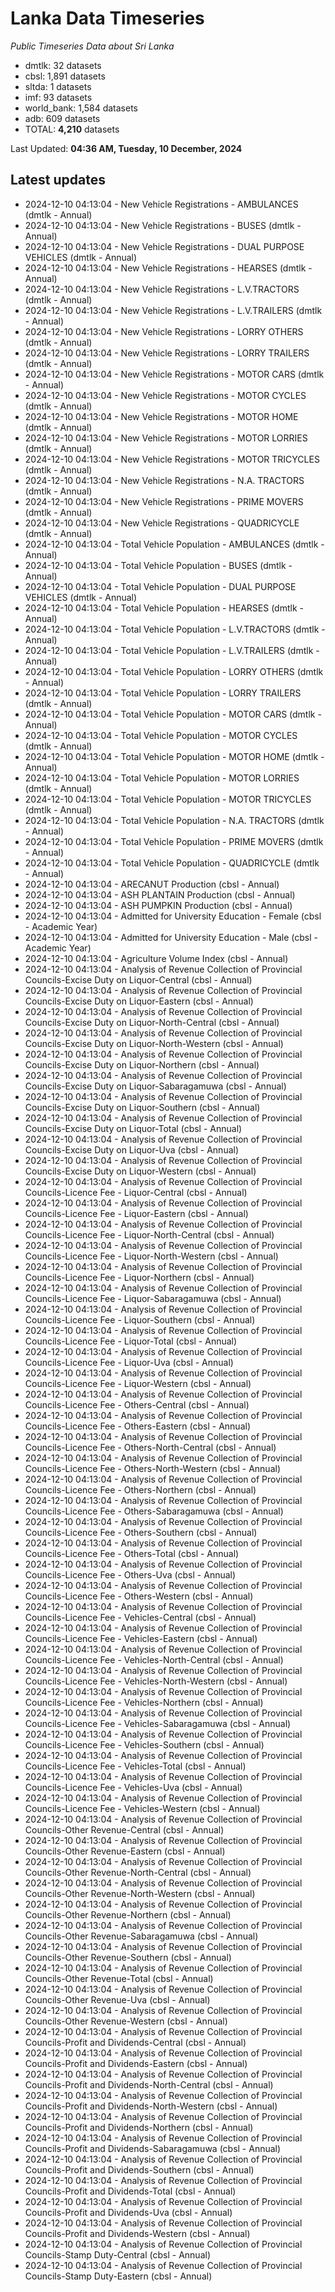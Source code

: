 # Lanka Data Timeseries
*Public Timeseries Data about Sri Lanka*

* dmtlk: 32 datasets
* cbsl: 1,891 datasets
* sltda: 1 datasets
* imf: 93 datasets
* world_bank: 1,584 datasets
* adb: 609 datasets
* TOTAL: **4,210** datasets

Last Updated: **04:36 AM, Tuesday, 10 December, 2024**

## Latest updates

* 2024-12-10 04:13:04 - New Vehicle Registrations - AMBULANCES (dmtlk - Annual)
* 2024-12-10 04:13:04 - New Vehicle Registrations - BUSES (dmtlk - Annual)
* 2024-12-10 04:13:04 - New Vehicle Registrations - DUAL PURPOSE VEHICLES (dmtlk - Annual)
* 2024-12-10 04:13:04 - New Vehicle Registrations - HEARSES (dmtlk - Annual)
* 2024-12-10 04:13:04 - New Vehicle Registrations - L.V.TRACTORS (dmtlk - Annual)
* 2024-12-10 04:13:04 - New Vehicle Registrations - L.V.TRAILERS (dmtlk - Annual)
* 2024-12-10 04:13:04 - New Vehicle Registrations - LORRY OTHERS (dmtlk - Annual)
* 2024-12-10 04:13:04 - New Vehicle Registrations - LORRY TRAILERS (dmtlk - Annual)
* 2024-12-10 04:13:04 - New Vehicle Registrations - MOTOR CARS (dmtlk - Annual)
* 2024-12-10 04:13:04 - New Vehicle Registrations - MOTOR CYCLES (dmtlk - Annual)
* 2024-12-10 04:13:04 - New Vehicle Registrations - MOTOR HOME (dmtlk - Annual)
* 2024-12-10 04:13:04 - New Vehicle Registrations - MOTOR LORRIES (dmtlk - Annual)
* 2024-12-10 04:13:04 - New Vehicle Registrations - MOTOR TRICYCLES (dmtlk - Annual)
* 2024-12-10 04:13:04 - New Vehicle Registrations - N.A. TRACTORS (dmtlk - Annual)
* 2024-12-10 04:13:04 - New Vehicle Registrations - PRIME MOVERS (dmtlk - Annual)
* 2024-12-10 04:13:04 - New Vehicle Registrations - QUADRICYCLE (dmtlk - Annual)
* 2024-12-10 04:13:04 - Total Vehicle Population - AMBULANCES (dmtlk - Annual)
* 2024-12-10 04:13:04 - Total Vehicle Population - BUSES (dmtlk - Annual)
* 2024-12-10 04:13:04 - Total Vehicle Population - DUAL PURPOSE VEHICLES (dmtlk - Annual)
* 2024-12-10 04:13:04 - Total Vehicle Population - HEARSES (dmtlk - Annual)
* 2024-12-10 04:13:04 - Total Vehicle Population - L.V.TRACTORS (dmtlk - Annual)
* 2024-12-10 04:13:04 - Total Vehicle Population - L.V.TRAILERS (dmtlk - Annual)
* 2024-12-10 04:13:04 - Total Vehicle Population - LORRY OTHERS (dmtlk - Annual)
* 2024-12-10 04:13:04 - Total Vehicle Population - LORRY TRAILERS (dmtlk - Annual)
* 2024-12-10 04:13:04 - Total Vehicle Population - MOTOR CARS (dmtlk - Annual)
* 2024-12-10 04:13:04 - Total Vehicle Population - MOTOR CYCLES (dmtlk - Annual)
* 2024-12-10 04:13:04 - Total Vehicle Population - MOTOR HOME (dmtlk - Annual)
* 2024-12-10 04:13:04 - Total Vehicle Population - MOTOR LORRIES (dmtlk - Annual)
* 2024-12-10 04:13:04 - Total Vehicle Population - MOTOR TRICYCLES (dmtlk - Annual)
* 2024-12-10 04:13:04 - Total Vehicle Population - N.A. TRACTORS (dmtlk - Annual)
* 2024-12-10 04:13:04 - Total Vehicle Population - PRIME MOVERS (dmtlk - Annual)
* 2024-12-10 04:13:04 - Total Vehicle Population - QUADRICYCLE (dmtlk - Annual)
* 2024-12-10 04:13:04 - ARECANUT Production (cbsl - Annual)
* 2024-12-10 04:13:04 - ASH PLANTAIN Production (cbsl - Annual)
* 2024-12-10 04:13:04 - ASH PUMPKIN Production (cbsl - Annual)
* 2024-12-10 04:13:04 - Admitted for University Education - Female (cbsl - Academic Year)
* 2024-12-10 04:13:04 - Admitted for University Education - Male (cbsl - Academic Year)
* 2024-12-10 04:13:04 - Agriculture Volume Index (cbsl - Annual)
* 2024-12-10 04:13:04 - Analysis of Revenue Collection of Provincial Councils-Excise Duty on Liquor-Central (cbsl - Annual)
* 2024-12-10 04:13:04 - Analysis of Revenue Collection of Provincial Councils-Excise Duty on Liquor-Eastern (cbsl - Annual)
* 2024-12-10 04:13:04 - Analysis of Revenue Collection of Provincial Councils-Excise Duty on Liquor-North-Central (cbsl - Annual)
* 2024-12-10 04:13:04 - Analysis of Revenue Collection of Provincial Councils-Excise Duty on Liquor-North-Western (cbsl - Annual)
* 2024-12-10 04:13:04 - Analysis of Revenue Collection of Provincial Councils-Excise Duty on Liquor-Northern (cbsl - Annual)
* 2024-12-10 04:13:04 - Analysis of Revenue Collection of Provincial Councils-Excise Duty on Liquor-Sabaragamuwa (cbsl - Annual)
* 2024-12-10 04:13:04 - Analysis of Revenue Collection of Provincial Councils-Excise Duty on Liquor-Southern (cbsl - Annual)
* 2024-12-10 04:13:04 - Analysis of Revenue Collection of Provincial Councils-Excise Duty on Liquor-Total (cbsl - Annual)
* 2024-12-10 04:13:04 - Analysis of Revenue Collection of Provincial Councils-Excise Duty on Liquor-Uva (cbsl - Annual)
* 2024-12-10 04:13:04 - Analysis of Revenue Collection of Provincial Councils-Excise Duty on Liquor-Western (cbsl - Annual)
* 2024-12-10 04:13:04 - Analysis of Revenue Collection of Provincial Councils-Licence Fee - Liquor-Central (cbsl - Annual)
* 2024-12-10 04:13:04 - Analysis of Revenue Collection of Provincial Councils-Licence Fee - Liquor-Eastern (cbsl - Annual)
* 2024-12-10 04:13:04 - Analysis of Revenue Collection of Provincial Councils-Licence Fee - Liquor-North-Central (cbsl - Annual)
* 2024-12-10 04:13:04 - Analysis of Revenue Collection of Provincial Councils-Licence Fee - Liquor-North-Western (cbsl - Annual)
* 2024-12-10 04:13:04 - Analysis of Revenue Collection of Provincial Councils-Licence Fee - Liquor-Northern (cbsl - Annual)
* 2024-12-10 04:13:04 - Analysis of Revenue Collection of Provincial Councils-Licence Fee - Liquor-Sabaragamuwa (cbsl - Annual)
* 2024-12-10 04:13:04 - Analysis of Revenue Collection of Provincial Councils-Licence Fee - Liquor-Southern (cbsl - Annual)
* 2024-12-10 04:13:04 - Analysis of Revenue Collection of Provincial Councils-Licence Fee - Liquor-Total (cbsl - Annual)
* 2024-12-10 04:13:04 - Analysis of Revenue Collection of Provincial Councils-Licence Fee - Liquor-Uva (cbsl - Annual)
* 2024-12-10 04:13:04 - Analysis of Revenue Collection of Provincial Councils-Licence Fee - Liquor-Western (cbsl - Annual)
* 2024-12-10 04:13:04 - Analysis of Revenue Collection of Provincial Councils-Licence Fee - Others-Central (cbsl - Annual)
* 2024-12-10 04:13:04 - Analysis of Revenue Collection of Provincial Councils-Licence Fee - Others-Eastern (cbsl - Annual)
* 2024-12-10 04:13:04 - Analysis of Revenue Collection of Provincial Councils-Licence Fee - Others-North-Central (cbsl - Annual)
* 2024-12-10 04:13:04 - Analysis of Revenue Collection of Provincial Councils-Licence Fee - Others-North-Western (cbsl - Annual)
* 2024-12-10 04:13:04 - Analysis of Revenue Collection of Provincial Councils-Licence Fee - Others-Northern (cbsl - Annual)
* 2024-12-10 04:13:04 - Analysis of Revenue Collection of Provincial Councils-Licence Fee - Others-Sabaragamuwa (cbsl - Annual)
* 2024-12-10 04:13:04 - Analysis of Revenue Collection of Provincial Councils-Licence Fee - Others-Southern (cbsl - Annual)
* 2024-12-10 04:13:04 - Analysis of Revenue Collection of Provincial Councils-Licence Fee - Others-Total (cbsl - Annual)
* 2024-12-10 04:13:04 - Analysis of Revenue Collection of Provincial Councils-Licence Fee - Others-Uva (cbsl - Annual)
* 2024-12-10 04:13:04 - Analysis of Revenue Collection of Provincial Councils-Licence Fee - Others-Western (cbsl - Annual)
* 2024-12-10 04:13:04 - Analysis of Revenue Collection of Provincial Councils-Licence Fee - Vehicles-Central (cbsl - Annual)
* 2024-12-10 04:13:04 - Analysis of Revenue Collection of Provincial Councils-Licence Fee - Vehicles-Eastern (cbsl - Annual)
* 2024-12-10 04:13:04 - Analysis of Revenue Collection of Provincial Councils-Licence Fee - Vehicles-North-Central (cbsl - Annual)
* 2024-12-10 04:13:04 - Analysis of Revenue Collection of Provincial Councils-Licence Fee - Vehicles-North-Western (cbsl - Annual)
* 2024-12-10 04:13:04 - Analysis of Revenue Collection of Provincial Councils-Licence Fee - Vehicles-Northern (cbsl - Annual)
* 2024-12-10 04:13:04 - Analysis of Revenue Collection of Provincial Councils-Licence Fee - Vehicles-Sabaragamuwa (cbsl - Annual)
* 2024-12-10 04:13:04 - Analysis of Revenue Collection of Provincial Councils-Licence Fee - Vehicles-Southern (cbsl - Annual)
* 2024-12-10 04:13:04 - Analysis of Revenue Collection of Provincial Councils-Licence Fee - Vehicles-Total (cbsl - Annual)
* 2024-12-10 04:13:04 - Analysis of Revenue Collection of Provincial Councils-Licence Fee - Vehicles-Uva (cbsl - Annual)
* 2024-12-10 04:13:04 - Analysis of Revenue Collection of Provincial Councils-Licence Fee - Vehicles-Western (cbsl - Annual)
* 2024-12-10 04:13:04 - Analysis of Revenue Collection of Provincial Councils-Other Revenue-Central (cbsl - Annual)
* 2024-12-10 04:13:04 - Analysis of Revenue Collection of Provincial Councils-Other Revenue-Eastern (cbsl - Annual)
* 2024-12-10 04:13:04 - Analysis of Revenue Collection of Provincial Councils-Other Revenue-North-Central (cbsl - Annual)
* 2024-12-10 04:13:04 - Analysis of Revenue Collection of Provincial Councils-Other Revenue-North-Western (cbsl - Annual)
* 2024-12-10 04:13:04 - Analysis of Revenue Collection of Provincial Councils-Other Revenue-Northern (cbsl - Annual)
* 2024-12-10 04:13:04 - Analysis of Revenue Collection of Provincial Councils-Other Revenue-Sabaragamuwa (cbsl - Annual)
* 2024-12-10 04:13:04 - Analysis of Revenue Collection of Provincial Councils-Other Revenue-Southern (cbsl - Annual)
* 2024-12-10 04:13:04 - Analysis of Revenue Collection of Provincial Councils-Other Revenue-Total (cbsl - Annual)
* 2024-12-10 04:13:04 - Analysis of Revenue Collection of Provincial Councils-Other Revenue-Uva (cbsl - Annual)
* 2024-12-10 04:13:04 - Analysis of Revenue Collection of Provincial Councils-Other Revenue-Western (cbsl - Annual)
* 2024-12-10 04:13:04 - Analysis of Revenue Collection of Provincial Councils-Profit and Dividends-Central (cbsl - Annual)
* 2024-12-10 04:13:04 - Analysis of Revenue Collection of Provincial Councils-Profit and Dividends-Eastern (cbsl - Annual)
* 2024-12-10 04:13:04 - Analysis of Revenue Collection of Provincial Councils-Profit and Dividends-North-Central (cbsl - Annual)
* 2024-12-10 04:13:04 - Analysis of Revenue Collection of Provincial Councils-Profit and Dividends-North-Western (cbsl - Annual)
* 2024-12-10 04:13:04 - Analysis of Revenue Collection of Provincial Councils-Profit and Dividends-Northern (cbsl - Annual)
* 2024-12-10 04:13:04 - Analysis of Revenue Collection of Provincial Councils-Profit and Dividends-Sabaragamuwa (cbsl - Annual)
* 2024-12-10 04:13:04 - Analysis of Revenue Collection of Provincial Councils-Profit and Dividends-Southern (cbsl - Annual)
* 2024-12-10 04:13:04 - Analysis of Revenue Collection of Provincial Councils-Profit and Dividends-Total (cbsl - Annual)
* 2024-12-10 04:13:04 - Analysis of Revenue Collection of Provincial Councils-Profit and Dividends-Uva (cbsl - Annual)
* 2024-12-10 04:13:04 - Analysis of Revenue Collection of Provincial Councils-Profit and Dividends-Western (cbsl - Annual)
* 2024-12-10 04:13:04 - Analysis of Revenue Collection of Provincial Councils-Stamp Duty-Central (cbsl - Annual)
* 2024-12-10 04:13:04 - Analysis of Revenue Collection of Provincial Councils-Stamp Duty-Eastern (cbsl - Annual)